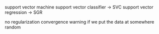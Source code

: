 support vector machine
support vector classifier -> SVC
support vector regression -> SGR

no regularization
convergence warning if we put the data at somewhere random
